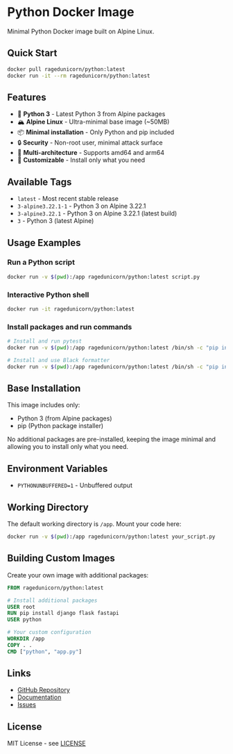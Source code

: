 # Python Docker Image

Minimal Python Docker image built on Alpine Linux.

## Quick Start

```bash
docker pull ragedunicorn/python:latest
docker run -it --rm ragedunicorn/python:latest
```

## Features

- 🐍 **Python 3** - Latest Python 3 from Alpine packages
- 🏔️ **Alpine Linux** - Ultra-minimal base image (~50MB)
- 📦 **Minimal installation** - Only Python and pip included
- 🔒 **Security** - Non-root user, minimal attack surface
- 🚀 **Multi-architecture** - Supports amd64 and arm64
- 🎯 **Customizable** - Install only what you need

## Available Tags

- `latest` - Most recent stable release
- `3-alpine3.22.1-1` - Python 3 on Alpine 3.22.1
- `3-alpine3.22.1` - Python 3 on Alpine 3.22.1 (latest build)
- `3` - Python 3 (latest Alpine)

## Usage Examples

### Run a Python script
```bash
docker run -v $(pwd):/app ragedunicorn/python:latest script.py
```

### Interactive Python shell
```bash
docker run -it ragedunicorn/python:latest
```

### Install packages and run commands
```bash
# Install and run pytest
docker run -v $(pwd):/app ragedunicorn/python:latest /bin/sh -c "pip install pytest && python -m pytest"

# Install and use Black formatter
docker run -v $(pwd):/app ragedunicorn/python:latest /bin/sh -c "pip install black && python -m black ."
```

## Base Installation

This image includes only:
- Python 3 (from Alpine packages)
- pip (Python package installer)

No additional packages are pre-installed, keeping the image minimal and allowing you to install only what you need.

## Environment Variables

- `PYTHONUNBUFFERED=1` - Unbuffered output

## Working Directory

The default working directory is `/app`. Mount your code here:

```bash
docker run -v $(pwd):/app ragedunicorn/python:latest your_script.py
```

## Building Custom Images

Create your own image with additional packages:

```dockerfile
FROM ragedunicorn/python:latest

# Install additional packages
USER root
RUN pip install django flask fastapi
USER python

# Your custom configuration
WORKDIR /app
COPY . .
CMD ["python", "app.py"]
```

## Links

- [GitHub Repository](https://github.com/ragedunicorn/docker-python)
- [Documentation](https://github.com/ragedunicorn/docker-python/blob/master/README.md)
- [Issues](https://github.com/ragedunicorn/docker-python/issues)

## License

MIT License - see [LICENSE](https://github.com/ragedunicorn/docker-python/blob/master/LICENSE.txt)